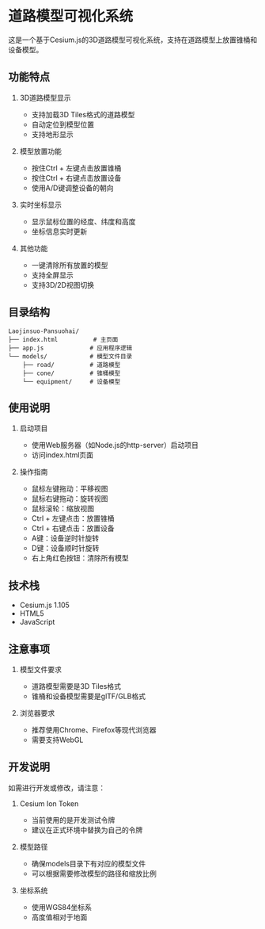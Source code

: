 # 道路模型可视化系统

这是一个基于Cesium.js的3D道路模型可视化系统，支持在道路模型上放置锥桶和设备模型。

## 功能特点

1. 3D道路模型显示
   - 支持加载3D Tiles格式的道路模型
   - 自动定位到模型位置
   - 支持地形显示

2. 模型放置功能
   - 按住Ctrl + 左键点击放置锥桶
   - 按住Ctrl + 右键点击放置设备
   - 使用A/D键调整设备的朝向

3. 实时坐标显示
   - 显示鼠标位置的经度、纬度和高度
   - 坐标信息实时更新

4. 其他功能
   - 一键清除所有放置的模型
   - 支持全屏显示
   - 支持3D/2D视图切换

## 目录结构

```
Laojinsuo-Pansuohai/
├── index.html          # 主页面
├── app.js             # 应用程序逻辑
└── models/            # 模型文件目录
    ├── road/          # 道路模型
    ├── cone/          # 锥桶模型
    └── equipment/     # 设备模型
```

## 使用说明

1. 启动项目
   - 使用Web服务器（如Node.js的http-server）启动项目
   - 访问index.html页面

2. 操作指南
   - 鼠标左键拖动：平移视图
   - 鼠标右键拖动：旋转视图
   - 鼠标滚轮：缩放视图
   - Ctrl + 左键点击：放置锥桶
   - Ctrl + 右键点击：放置设备
   - A键：设备逆时针旋转
   - D键：设备顺时针旋转
   - 右上角红色按钮：清除所有模型

## 技术栈

- Cesium.js 1.105
- HTML5
- JavaScript

## 注意事项

1. 模型文件要求
   - 道路模型需要是3D Tiles格式
   - 锥桶和设备模型需要是glTF/GLB格式

2. 浏览器要求
   - 推荐使用Chrome、Firefox等现代浏览器
   - 需要支持WebGL

## 开发说明

如需进行开发或修改，请注意：

1. Cesium Ion Token
   - 当前使用的是开发测试令牌
   - 建议在正式环境中替换为自己的令牌

2. 模型路径
   - 确保models目录下有对应的模型文件
   - 可以根据需要修改模型的路径和缩放比例

3. 坐标系统
   - 使用WGS84坐标系
   - 高度值相对于地面 